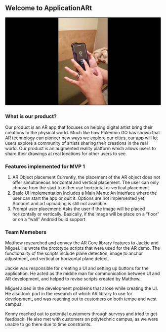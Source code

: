 ## Welcome to ApplicationARt

[![FSE Demo Project](maxresdefault.jpg)](https://youtu.be/fv8MBhCk668 "FSE VIDEO")

### What is our product?

Our product is an AR app that focuses on helping digital artist bring their creations to the physical world. Much like how Pokemon GO has shown that AR technology can pioneer new ways we explore our cities, our app will let users explore a community of artists sharing their creations in the real world. Our product is an augmented reality platform which allows users to share their drawings at real locations for other users to see.

### Features implemented for MVP 1
1. AR Object placement
  Currently, the placement of the AR object does not offer simultaneous horizontal and vertical placement. The user can only choose from    the start to either use horizontal or vertical placement.
2. Basic UI implementation
  Includes a Main Menu: An interface where the user can start the app or quit it. Options are not implemented yet. Account and art          uploading is still not available.
3. Prompt user placement: Asks the user if the image will be placed horizontally or vertically. Basically, if the image will be place on    a “floor” or on a “wall” 
    Android build support


### Team Memebers

Matthew researched and convey the AR Core library features to Jackie and Miguel. He wrote the prototype scripts that were used for the AR demo. The functionality of the scripts include plane detection, image to anchor adjustment, and vertical or horizontal plane detect. 

Jackie was responsible for creating a UI and setting up buttons for the application. He acted as the middle man for communication between UI and AR development, and helped to revise scripts created by Matthew. 

Miguel aided in the development problems that arose while creating the UI. He also took part in the research of which AR library to use for development, and was reaching out to customers on both tempe and west campus.

Kenny reached out to potential customers through surveys and tried to get feedback. He also met with customers on polytechnic campus, as we were unable to go there due to time constraints.

